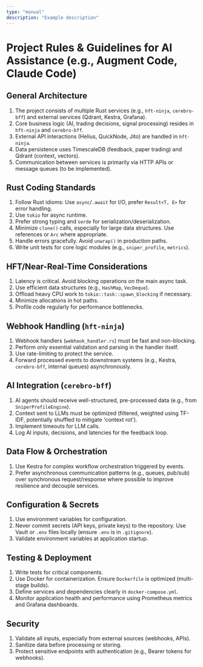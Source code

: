 ```yaml
---
type: "manual"
description: "Example description"
---
```

# Project Rules & Guidelines for AI Assistance (e.g., Augment Code, Claude Code)

## General Architecture
1.  The project consists of multiple Rust services (e.g., `hft-ninja`, `cerebro-bff`) and external services (Qdrant, Kestra, Grafana).
2.  Core business logic (AI, trading decisions, signal processing) resides in `hft-ninja` and `cerebro-bff`.
3.  External API interactions (Helius, QuickNode, Jito) are handled in `hft-ninja`.
4.  Data persistence uses TimescaleDB (feedback, paper trading) and Qdrant (context, vectors).
5.  Communication between services is primarily via HTTP APIs or message queues (to be implemented).

## Rust Coding Standards
1.  Follow Rust idioms: Use `async`/`.await` for I/O, prefer `Result<T, E>` for error handling.
2.  Use `tokio` for async runtime.
3.  Prefer strong typing and `serde` for serialization/deserialization.
4.  Minimize `clone()` calls, especially for large data structures. Use references or `Arc` where appropriate.
5.  Handle errors gracefully. Avoid `unwrap()` in production paths.
6.  Write unit tests for core logic modules (e.g., `sniper_profile`, `metrics`).

## HFT/Near-Real-Time Considerations
1.  Latency is critical. Avoid blocking operations on the main async task.
2.  Use efficient data structures (e.g., `HashMap`, `VecDeque`).
3.  Offload heavy CPU work to `tokio::task::spawn_blocking` if necessary.
4.  Minimize allocations in hot paths.
5.  Profile code regularly for performance bottlenecks.

## Webhook Handling (`hft-ninja`)
1.  Webhook handlers (`webhook_handler.rs`) must be fast and non-blocking.
2.  Perform only essential validation and parsing in the handler itself.
3.  Use rate-limiting to protect the service.
4.  Forward processed events to downstream systems (e.g., Kestra, `cerebro-bff`, internal queues) asynchronously.

## AI Integration (`cerebro-bff`)
1.  AI agents should receive well-structured, pre-processed data (e.g., from `SniperProfileEngine`).
2.  Context sent to LLMs must be optimized (filtered, weighted using TF-IDF, potentially shuffled to mitigate 'context rot').
3.  Implement timeouts for LLM calls.
4.  Log AI inputs, decisions, and latencies for the feedback loop.

## Data Flow & Orchestration
1.  Use Kestra for complex workflow orchestration triggered by events.
2.  Prefer asynchronous communication patterns (e.g., queues, pub/sub) over synchronous request/response where possible to improve resilience and decouple services.

## Configuration & Secrets
1.  Use environment variables for configuration.
2.  Never commit secrets (API keys, private keys) to the repository. Use Vault or `.env` files locally (ensure `.env` is in `.gitignore`).
3.  Validate environment variables at application startup.

## Testing & Deployment
1.  Write tests for critical components.
2.  Use Docker for containerization. Ensure `Dockerfile` is optimized (multi-stage builds).
3.  Define services and dependencies clearly in `docker-compose.yml`.
4.  Monitor application health and performance using Prometheus metrics and Grafana dashboards.

## Security
1.  Validate all inputs, especially from external sources (webhooks, APIs).
2.  Sanitize data before processing or storing.
3.  Protect sensitive endpoints with authentication (e.g., Bearer tokens for webhooks).